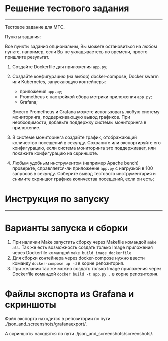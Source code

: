 # Решение тестового задания
---------------------------

Тестовое задание для МТС.

Пункты задания:

Все пункты задания опциональны, Вы можете остановиться на любом пункте,
например, если Вы не укладываетесь по времени, просто пришлите результат.
   1. Создайте Dockerfile для приложения `app.py`;
   2. Создайте конфигурацию (на выбор) docker-compose, Docker swarm или
      Kubernetes, запускающую контейнеры:
      * приложения `app.py`;
      * Prometheus с настройкой сбора метрики приложения `app.py`;
      * Grafana;

      Вместо Prometheus и Grafana можете использовать любую систему
      мониторинга, поддерживающую вывод графиков. При необходимости, добавьте
      поддержку системы мониторинга в приложение.
   3. В системе мониторинга создайте график, отображающий количество посещений
      в секунду. Сохраните или экспортируйте его конфигурацию, если система
      мониторинга это поддерживает, или покажите конфигурацию на скриншоте.
   4. Любым удобным инструментом (например Apache bench) проверьте,
      справляется-ли приложение `app.py` с нагрузкой в 100 запросов в секунду.
      Соберите вывод тестового инструментария и снимите скриншот графика
      количества посещений, если он есть;

# Инструкция по запуску
-----------------------

# Варианты запуска и сборки

   1. При наличии Make запустить сборку через Makefile командой `make all`. 
      Так же есть возможность создать только Image приложения через Dockerfile командой `make build_image_dockerfile`
   2. Для сборки контейнера через docker-compose нужно ввести команду `docker-compose up -d` в корне репозитория.
   3. При желании так же можно создать только Image приложения через Dockerfile командой `docker build -t app.py .` в корне репозитория.

# Файлы экспорта из Grafana и скриншоты

Файл экспорта находится в репозитории по пути ./json_and_screenshots/grafanaexport/.

А скриншоты находятся по пути ./json_and_screenshots/screenshots/.
